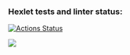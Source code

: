 ### Hexlet tests and linter status:
[![Actions Status](https://github.com/QSeeng/frontend-project-44/actions/workflows/hexlet-check.yml/badge.svg)](https://github.com/QSeeng/frontend-project-44/actions)

<a href="https://codeclimate.com/github/QSeeng/frontend-project-44/maintainability"><img src="https://api.codeclimate.com/v1/badges/6ca6e8aaf179570885c3/maintainability" /></a>